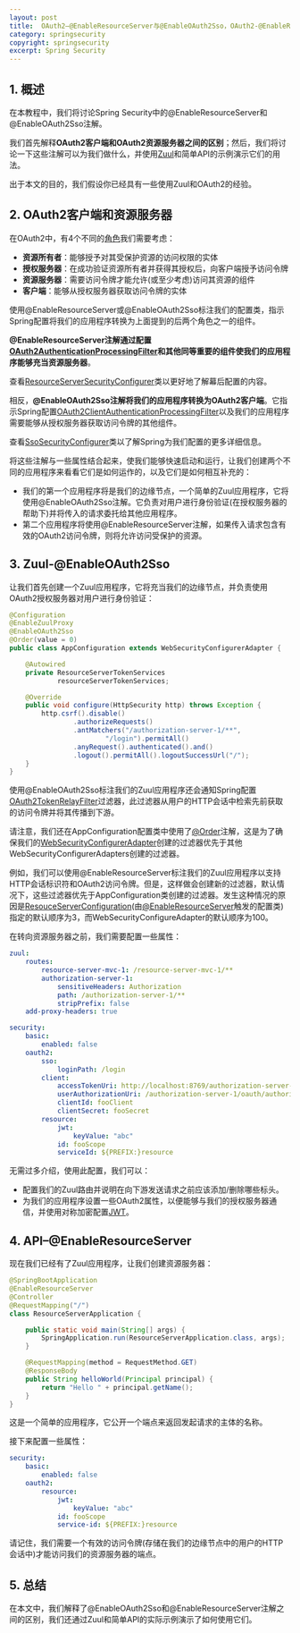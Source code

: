 ```yaml
---
layout: post
title:  OAuth2–@EnableResourceServer与@EnableOAuth2Sso，OAuth2-@EnableResourceServer与@EnableOAuth2Sso
category: springsecurity
copyright: springsecurity
excerpt: Spring Security
---
```


## 1. 概述

在本教程中，我们将讨论Spring Security中的@EnableResourceServer和@EnableOAuth2Sso注解。

我们首先解释**OAuth2客户端和OAuth2资源服务器之间的区别**；然后，我们将讨论一下这些注解可以为我们做什么，并使用[Zuul](https://cloud.spring.io/spring-cloud-netflix/multi/multi__router_and_filter_zuul.html)和简单API的示例演示它们的用法。

出于本文的目的，我们假设你已经具有一些使用Zuul和OAuth2的经验。

## 2. OAuth2客户端和资源服务器

在OAuth2中，有4个不同的[角色](https://tools.ietf.org/html/rfc6749#page-6)我们需要考虑：

- **资源所有者**：能够授予对其受保护资源的访问权限的实体
- **授权服务器**：在成功验证资源所有者并获得其授权后，向客户端授予访问令牌 
- **资源服务器**：需要访问令牌才能允许(或至少考虑)访问其资源的组件
- **客户端**：能够从授权服务器获取访问令牌的实体

使用@EnableResourceServer或@EnableOAuth2Sso标注我们的配置类，指示Spring配置将我们的应用程序转换为上面提到的后两个角色之一的组件。

**@EnableResourceServer注解通过配置[OAuth2AuthenticationProcessingFilter](https://docs.spring.io/spring-security/oauth/apidocs/org/springframework/security/oauth2/provider/authentication/OAuth2AuthenticationProcessingFilter.html)和其他同等重要的组件使我们的应用程序能够充当资源服务器**。

查看[ResourceServerSecurityConfigurer](https://github.com/spring-projects/spring-security-oauth/blob/master/spring-security-oauth2/src/main/java/org/springframework/security/oauth2/config/annotation/web/configurers/ResourceServerSecurityConfigurer.java)类以更好地了解幕后配置的内容。

相反，**@EnableOAuth2Sso注解将我们的应用程序转换为OAuth2客户端**。它指示Spring配置[OAuth2ClientAuthenticationProcessingFilter](https://docs.spring.io/spring-security/oauth/apidocs/org/springframework/security/oauth2/client/filter/OAuth2ClientAuthenticationProcessingFilter.html)以及我们的应用程序需要能够从授权服务器获取访问令牌的其他组件。

查看[SsoSecurityConfigurer](https://github.com/spring-projects/spring-security-oauth2-boot/blob/master/spring-security-oauth2-autoconfigure/src/main/java/org/springframework/boot/autoconfigure/security/oauth2/client/SsoSecurityConfigurer.java)类以了解Spring为我们配置的更多详细信息。

将这些注解与一些属性结合起来，使我们能够快速启动和运行，让我们创建两个不同的应用程序来看看它们是如何运作的，以及它们是如何相互补充的：

- 我们的第一个应用程序将是我们的边缘节点，一个简单的Zuul应用程序，它将使用@EnableOAuth2Sso注解。它负责对用户进行身份验证(在授权服务器的帮助下)并将传入的请求委托给其他应用程序。
- 第二个应用程序将使用@EnableResourceServer注解，如果传入请求包含有效的OAuth2访问令牌，则将允许访问受保护的资源。

## 3. Zuul-@EnableOAuth2Sso

让我们首先创建一个Zuul应用程序，它将充当我们的边缘节点，并负责使用OAuth2授权服务器对用户进行身份验证：

```java
@Configuration
@EnableZuulProxy
@EnableOAuth2Sso
@Order(value = 0)
public class AppConfiguration extends WebSecurityConfigurerAdapter {

    @Autowired
    private ResourceServerTokenServices
            resourceServerTokenServices;

    @Override
    public void configure(HttpSecurity http) throws Exception {
        http.csrf().disable()
                .authorizeRequests()
                .antMatchers("/authorization-server-1/**",
                        "/login").permitAll()
                .anyRequest().authenticated().and()
                .logout().permitAll().logoutSuccessUrl("/");
    }
}
```

使用@EnableOAuth2Sso标注我们的Zuul应用程序还会通知Spring配置[OAuth2TokenRelayFilter](https://javadoc.io/doc/org.springframework.cloud/spring-cloud-security/latest/org/springframework/cloud/security/oauth2/proxy/OAuth2TokenRelayFilter.html)过滤器，此过滤器从用户的HTTP会话中检索先前获取的访问令牌并将其传播到下游。

请注意，我们还在AppConfiguration配置类中使用了[@Order](https://docs.spring.io/spring-framework/docs/current/javadoc-api/org/springframework/core/annotation/Order.html)注解，这是为了确保我们的[WebSecurityConfigurerAdapter](https://docs.spring.io/spring-security/site/docs/4.2.5.RELEASE/apidocs/org/springframework/security/config/annotation/web/configuration/WebSecurityConfigurerAdapter.html)创建的过滤器优先于其他WebSecurityConfigurerAdapters创建的过滤器。

例如，我们可以使用@EnableResourceServer标注我们的Zuul应用程序以支持HTTP会话标识符和OAuth2访问令牌。但是，这样做会创建新的过滤器，默认情况下，这些过滤器优先于AppConfiguration类创建的过滤器。发生这种情况的原因是[ResouceServerConfiguration](https://github.com/spring-projects/spring-security-oauth/blob/master/spring-security-oauth2/src/main/java/org/springframework/security/oauth2/config/annotation/web/configuration/ResourceServerConfiguration.java)(由[@EnableResourceServer](https://github.com/spring-projects/spring-security-oauth/blob/master/spring-security-oauth2/src/main/java/org/springframework/security/oauth2/config/annotation/web/configuration/EnableResourceServer.java)触发的配置类)指定的默认顺序为3，而WebSecurityConfigureAdapter的默认顺序为100。

在转向资源服务器之前，我们需要配置一些属性：

```yaml
zuul:
    routes:
        resource-server-mvc-1: /resource-server-mvc-1/**
        authorization-server-1:
            sensitiveHeaders: Authorization
            path: /authorization-server-1/**
            stripPrefix: false
    add-proxy-headers: true

security:
    basic:
        enabled: false
    oauth2:
        sso:
            loginPath: /login
        client:
            accessTokenUri: http://localhost:8769/authorization-server-1/oauth/token
            userAuthorizationUri: /authorization-server-1/oauth/authorize
            clientId: fooClient
            clientSecret: fooSecret
        resource:
            jwt:
                keyValue: "abc"
            id: fooScope
            serviceId: ${PREFIX:}resource
```

无需过多介绍，使用此配置，我们可以：

- 配置我们的Zuul路由并说明在向下游发送请求之前应该添加/删除哪些标头。
- 为我们的应用程序设置一些OAuth2属性，以便能够与我们的授权服务器通信，并使用对称加密配置[JWT](https://www.baeldung.com/spring-security-oauth-jwt)。

## 4. API–@EnableResourceServer

现在我们已经有了Zuul应用程序，让我们创建资源服务器：

```java
@SpringBootApplication
@EnableResourceServer
@Controller
@RequestMapping("/")
class ResourceServerApplication {

    public static void main(String[] args) {
        SpringApplication.run(ResourceServerApplication.class, args);
    }

    @RequestMapping(method = RequestMethod.GET)
    @ResponseBody
    public String helloWorld(Principal principal) {
        return "Hello " + principal.getName();
    }
}
```

这是一个简单的应用程序，它公开一个端点来返回发起请求的主体的名称。

接下来配置一些属性：

```yaml
security:
    basic:
        enabled: false
    oauth2:
        resource:
            jwt:
                keyValue: "abc"
            id: fooScope
            service-id: ${PREFIX:}resource
```

请记住，我们需要一个有效的访问令牌(存储在我们的边缘节点中的用户的HTTP会话中)才能访问我们的资源服务器的端点。

## 5. 总结

在本文中，我们解释了@EnableOAuth2Sso和@EnableResourceServer注解之间的区别，我们还通过Zuul和简单API的实际示例演示了如何使用它们。